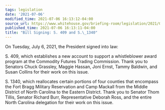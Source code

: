 ```yaml
---
tags: legislation
date: '2021-07-06'
modified_time: 2021-07-06 16:13:12-04:00
source_url: https://www.whitehouse.gov/briefing-room/legislation/2021/07/06/bill-signing-s-409-and-s-1340/
published_time: 2021-07-06 16:13:11-04:00
title: "Bill Signing: S. 409 and S.\_1340"
---
```

 
On Tuesday, July 6, 2021, the President signed into law:  
  
S. 409, which establishes a new account to support a whistleblower award
program at the Commodity Futures Trading Commission. Thank you to
Senators Chuck Grassley, Maggie Hassan, Joni Ernst, Tammy Baldwin, and
Susan Collins for their work on this issue.  
  
S. 1340, which reallocates certain portions of four counties that
encompass the Fort Bragg Military Reservation and Camp Mackall from the
Middle District of North Carolina to the Eastern District. Thank you to
Senator Thom Tillis, Senator Richard Burr, Representative Deborah Ross,
and the entire North Carolina delegation for their work on this issue.
